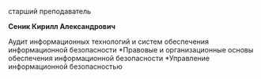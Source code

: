 старший преподаватель



**Сеник Кирилл Александрович**

Аудит информационных технологий и систем обеспечения информационной безопасности
	*Правовые и организационные основы обеспечения информационной безопасности
	*Управление информационной безопасностью